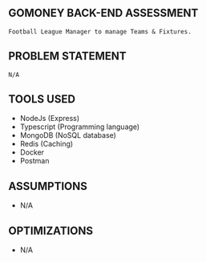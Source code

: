 ## GOMONEY BACK-END ASSESSMENT
```
Football League Manager to manage Teams & Fixtures.
```

## PROBLEM STATEMENT
```
N/A
```

## TOOLS USED
- NodeJs (Express)
- Typescript (Programming language)
- MongoDB (NoSQL database)
- Redis (Caching)
- Docker
- Postman

## ASSUMPTIONS
- N/A

## OPTIMIZATIONS
- N/A